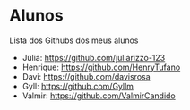 # Alunos

Lista dos Githubs dos meus alunos

- Júlia: https://github.com/juliarizzo-123
- Henrique: https://github.com/HenryTufano
- Davi: https://github.com/davisrosa
- Gyll: https://github.com/Gyllm
- Valmir: https://github.com/ValmirCandido
